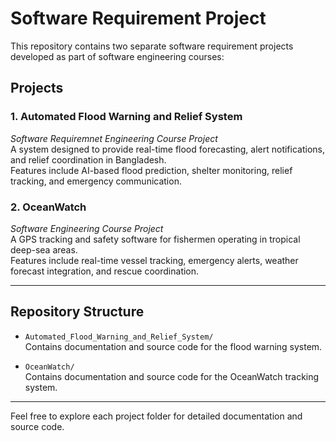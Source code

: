 # Software Requirement Project

This repository contains two separate software requirement projects developed as part of software engineering courses:

## Projects

### 1. Automated Flood Warning and Relief System  
*Software Requiremnet Engineering Course Project*  
A system designed to provide real-time flood forecasting, alert notifications, and relief coordination in Bangladesh.  
Features include AI-based flood prediction, shelter monitoring, relief tracking, and emergency communication.

### 2. OceanWatch  
*Software Engineering Course Project*  
A GPS tracking and safety software for fishermen operating in tropical deep-sea areas.  
Features include real-time vessel tracking, emergency alerts, weather forecast integration, and rescue coordination.

---

## Repository Structure

- `Automated_Flood_Warning_and_Relief_System/`  
  Contains documentation and source code for the flood warning system.

- `OceanWatch/`  
  Contains documentation and source code for the OceanWatch tracking system.

---

Feel free to explore each project folder for detailed documentation and source code.
